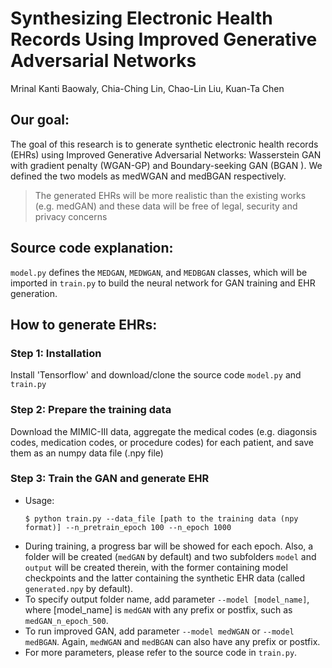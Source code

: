 Synthesizing Electronic Health Records Using Improved Generative Adversarial Networks
================
Mrinal Kanti Baowaly, Chia-Ching Lin, Chao-Lin Liu, Kuan-Ta Chen

Our goal:
---------

The goal of this research is to generate synthetic electronic health records (EHRs) using Improved Generative Adversarial Networks: Wasserstein GAN with gradient penalty (WGAN-GP) and Boundary-seeking GAN (BGAN ). We defined the two models as medWGAN and medBGAN respectively.

> The generated EHRs will be more realistic than the existing works (e.g. medGAN) and these data will be free of legal, security and privacy concerns

Source code explanation:
------------------------
`model.py` defines the `MEDGAN`, `MEDWGAN`, and `MEDBGAN` classes, which will be imported in `train.py` to build the neural network for GAN training and EHR generation.

How to generate EHRs:
---------------------

### Step 1: Installation
Install 'Tensorflow' and download/clone the source code `model.py` and `train.py`
### Step 2: Prepare the training data
Download the MIMIC-III data, aggregate the medical codes (e.g. diagonsis codes, medication codes, or procedure codes) for each patient, and save them as an numpy data file (.npy file)
### Step 3: Train the GAN and generate EHR
- Usage:  
  ```console
  $ python train.py --data_file [path to the training data (npy format)] --n_pretrain_epoch 100 --n_epoch 1000
  ```
-   During training, a progress bar will be showed for each epoch. Also, a folder will be created (`medGAN` by default) and two subfolders `model` and `output` will be created therein, with the former containing model checkpoints and the latter containing the synthetic EHR data (called `generated.npy` by default).
-   To specify output folder name, add parameter `--model [model_name]`, where [model_name] is `medGAN` with any prefix or postfix, such as `medGAN_n_epoch_500`.
-   To run improved GAN, add parameter `--model medWGAN` or `--model medBGAN`. Again, `medWGAN` and `medBGAN` can also have any prefix or postfix.
-   For more parameters, please refer to the source code in `train.py`.
